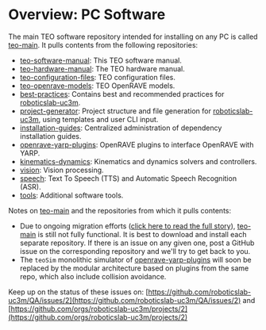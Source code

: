 # Overview: PC Software

The main TEO software repository intended for installing on any PC is called [teo-main](https://github.com/roboticslab-uc3m/teo-main). It pulls contents from the following repositories:

* [teo-software-manual](https://github.com/roboticslab-uc3m/teo-software-manual): This TEO software manual.
* [teo-hardware-manual](https://github.com/roboticslab-uc3m/teo-hardware-manual): The TEO hardware manual.
* [teo-configuration-files](https://github.com/roboticslab-uc3m/teo-configuration-files): TEO configuration files.
* [teo-openrave-models](https://github.com/roboticslab-uc3m/teo-openrave-models): TEO OpenRAVE models.
* [best-practices](https://github.com/roboticslab-uc3m/best-practices): Contains best and recommended practices for [roboticslab-uc3m](https://github.com/roboticslab-uc3m).
* [project-generator](https://github.com/roboticslab-uc3m/project-generator): Project structure and file generation for [roboticslab-uc3m](https://github.com/roboticslab-uc3m), using templates and user CLI input.
* [installation-guides](https://github.com/roboticslab-uc3m/installation-guides): Centralized administration of dependency installation guides.
* [openrave-yarp-plugins](https://github.com/roboticslab-uc3m/openrave-yarp-plugins): OpenRAVE plugins to interface OpenRAVE with YARP.
* [kinematics-dynamics](https://github.com/roboticslab-uc3m/kinematics-dynamics): Kinematics and dynamics solvers and controllers.
* [vision](https://github.com/roboticslab-uc3m/vision): Vision processing.
* [speech](https://github.com/roboticslab-uc3m/speech): Text To Speech \(TTS\) and Automatic Speech Recognition \(ASR\).
* [tools](https://github.com/roboticslab-uc3m/tools): Additional software tools.

Notes on [teo-main](https://github.com/roboticslab-uc3m/teo-main) and the repositories from which it pulls contents:

* Due to ongoing migration efforts \([click here to read the full story](https://github.com/roboticslab-uc3m/QA/issues/2)\), [teo-main](https://github.com/roboticslab-uc3m/teo-main) is still not fully functional. It is best to download and install each separate repository. If there is an issue on any given one, post a GitHub issue on the corresponding repository and we'll try to get back to you.
* The `teoSim` monolithic simulator of [openrave-yarp-plugins](https://github.com/roboticslab-uc3m/openrave-yarp-plugins) will soon be replaced by the modular architecture based on plugins from the same repo, which also include collision avoidance.

Keep up on the status of these issues on: [https://github.com/roboticslab-uc3m/QA/issues/2](https://github.com/roboticslab-uc3m/QA/issues/2) and [https://github.com/orgs/roboticslab-uc3m/projects/2](https://github.com/orgs/roboticslab-uc3m/projects/2)

